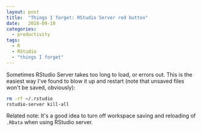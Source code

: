 ```yaml
---
layout: post
title:  "Things I forget: RStudio Server red button"
date:   2018-09-10
categories:
  - productivity
tags:
  - R
  - RStudio
  - "things I forget"
---
```


Sometimes RStudio Server takes too long to load, or errors out. This is the easiest way I've found to blow it up and restart (note that unsaved files won't be saved, obviously):

```bash
rm -rf ~/.rstudio
rstudio-server kill-all
```

Related note: It's a good idea to turn off workspace saving and reloading of `.RData` when using RStudio server.
